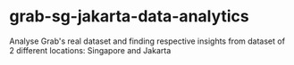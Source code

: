 # grab-sg-jakarta-data-analytics
Analyse Grab's real dataset and finding respective insights from dataset of 2 different locations: Singapore and Jakarta
